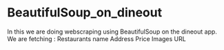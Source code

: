 # BeautifulSoup_on_dineout

In this we are doing webscraping using BeautifulSoup on the dineout app.
We are fetching :
Restaurants name
Address
Price
Images URL
